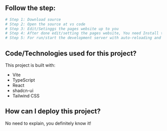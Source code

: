 ## Follow the step:

```sh
# Step 1: Download source
# Step 2: Open the source at vs code
# Step 3: Edit/Setinggs the pages website up to you
# Step 4: After done edit/setting the pages website, You need Install the nessary dependencies (open terminal at vs code and type "npm install"
# Step 5: For run/start the development server with auto-reloading and an instant preview, type "npm run dev"
```

## Code/Technologies used for this project?

This project is built with:

- Vite
- TypeScript
- React
- shadcn-ui
- Tailwind CSS

## How can I deploy this project?

No need to explain, you definitely know it!
